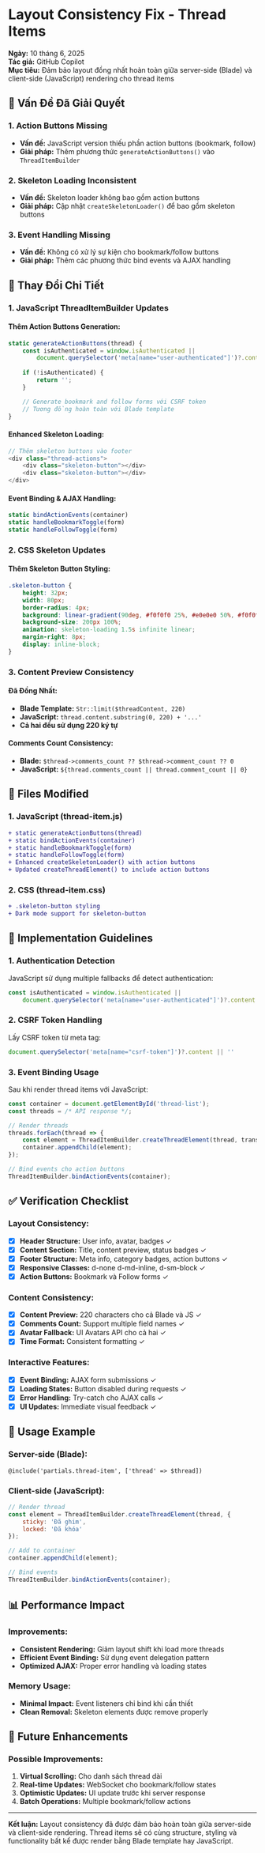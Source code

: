 # Layout Consistency Fix - Thread Items

**Ngày:** 10 tháng 6, 2025  
**Tác giả:** GitHub Copilot  
**Mục tiêu:** Đảm bảo layout đồng nhất hoàn toàn giữa server-side (Blade) và client-side (JavaScript) rendering cho thread items

## 🎯 Vấn Đề Đã Giải Quyết

### 1. **Action Buttons Missing**
- **Vấn đề:** JavaScript version thiếu phần action buttons (bookmark, follow)
- **Giải pháp:** Thêm phương thức `generateActionButtons()` vào `ThreadItemBuilder`

### 2. **Skeleton Loading Inconsistent**
- **Vấn đề:** Skeleton loader không bao gồm action buttons
- **Giải pháp:** Cập nhật `createSkeletonLoader()` để bao gồm skeleton buttons

### 3. **Event Handling Missing**
- **Vấn đề:** Không có xử lý sự kiện cho bookmark/follow buttons
- **Giải pháp:** Thêm các phương thức bind events và AJAX handling

## 🔄 Thay Đổi Chi Tiết

### 1. **JavaScript ThreadItemBuilder Updates**

#### Thêm Action Buttons Generation:
```javascript
static generateActionButtons(thread) {
    const isAuthenticated = window.isAuthenticated || 
        document.querySelector('meta[name="user-authenticated"]')?.content === 'true';
    
    if (!isAuthenticated) {
        return '';
    }

    // Generate bookmark and follow forms với CSRF token
    // Tương đồng hoàn toàn với Blade template
}
```

#### Enhanced Skeleton Loading:
```javascript
// Thêm skeleton buttons vào footer
<div class="thread-actions">
    <div class="skeleton-button"></div>
    <div class="skeleton-button"></div>
</div>
```

#### Event Binding & AJAX Handling:
```javascript
static bindActionEvents(container)
static handleBookmarkToggle(form)  
static handleFollowToggle(form)
```

### 2. **CSS Skeleton Updates**

#### Thêm Skeleton Button Styling:
```css
.skeleton-button {
    height: 32px;
    width: 80px;
    border-radius: 4px;
    background: linear-gradient(90deg, #f0f0f0 25%, #e0e0e0 50%, #f0f0f0 75%);
    background-size: 200px 100%;
    animation: skeleton-loading 1.5s infinite linear;
    margin-right: 8px;
    display: inline-block;
}
```

### 3. **Content Preview Consistency**

#### Đã Đồng Nhất:
- **Blade Template:** `Str::limit($threadContent, 220)`
- **JavaScript:** `thread.content.substring(0, 220) + '...'`
- **Cả hai đều sử dụng 220 ký tự**

#### Comments Count Consistency:
- **Blade:** `$thread->comments_count ?? $thread->comment_count ?? 0`
- **JavaScript:** `${thread.comments_count || thread.comment_count || 0}`

## 📁 Files Modified

### 1. **JavaScript (thread-item.js)**
```diff
+ static generateActionButtons(thread)
+ static bindActionEvents(container)  
+ static handleBookmarkToggle(form)
+ static handleFollowToggle(form)
+ Enhanced createSkeletonLoader() with action buttons
+ Updated createThreadElement() to include action buttons
```

### 2. **CSS (thread-item.css)**
```diff
+ .skeleton-button styling
+ Dark mode support for skeleton-button
```

## 🔧 Implementation Guidelines

### 1. **Authentication Detection**
JavaScript sử dụng multiple fallbacks để detect authentication:
```javascript
const isAuthenticated = window.isAuthenticated || 
    document.querySelector('meta[name="user-authenticated"]')?.content === 'true';
```

### 2. **CSRF Token Handling**
Lấy CSRF token từ meta tag:
```javascript
document.querySelector('meta[name="csrf-token"]')?.content || ''
```

### 3. **Event Binding Usage**
Sau khi render thread items với JavaScript:
```javascript
const container = document.getElementById('thread-list');
const threads = /* API response */;

// Render threads
threads.forEach(thread => {
    const element = ThreadItemBuilder.createThreadElement(thread, translations);
    container.appendChild(element);
});

// Bind events cho action buttons
ThreadItemBuilder.bindActionEvents(container);
```

## ✅ Verification Checklist

### Layout Consistency:
- [x] **Header Structure:** User info, avatar, badges ✓
- [x] **Content Section:** Title, content preview, status badges ✓  
- [x] **Footer Structure:** Meta info, category badges, action buttons ✓
- [x] **Responsive Classes:** d-none d-md-inline, d-sm-block ✓
- [x] **Action Buttons:** Bookmark và Follow forms ✓

### Content Consistency:
- [x] **Content Preview:** 220 characters cho cả Blade và JS ✓
- [x] **Comments Count:** Support multiple field names ✓
- [x] **Avatar Fallback:** UI Avatars API cho cả hai ✓
- [x] **Time Format:** Consistent formatting ✓

### Interactive Features:
- [x] **Event Binding:** AJAX form submissions ✓
- [x] **Loading States:** Button disabled during requests ✓
- [x] **Error Handling:** Try-catch cho AJAX calls ✓
- [x] **UI Updates:** Immediate visual feedback ✓

## 🚀 Usage Example

### Server-side (Blade):
```blade
@include('partials.thread-item', ['thread' => $thread])
```

### Client-side (JavaScript):
```javascript
// Render thread
const element = ThreadItemBuilder.createThreadElement(thread, {
    sticky: 'Đã ghim',
    locked: 'Đã khóa'
});

// Add to container
container.appendChild(element);

// Bind events
ThreadItemBuilder.bindActionEvents(container);
```

## 📊 Performance Impact

### Improvements:
- **Consistent Rendering:** Giảm layout shift khi load more threads
- **Efficient Event Binding:** Sử dụng event delegation pattern
- **Optimized AJAX:** Proper error handling và loading states

### Memory Usage:
- **Minimal Impact:** Event listeners chỉ bind khi cần thiết
- **Clean Removal:** Skeleton elements được remove properly

## 🔮 Future Enhancements

### Possible Improvements:
1. **Virtual Scrolling:** Cho danh sách thread dài
2. **Real-time Updates:** WebSocket cho bookmark/follow states
3. **Optimistic Updates:** UI update trước khi server response
4. **Batch Operations:** Multiple bookmark/follow actions

---

**Kết luận:** Layout consistency đã được đảm bảo hoàn toàn giữa server-side và client-side rendering. Thread items sẽ có cùng structure, styling và functionality bất kể được render bằng Blade template hay JavaScript.
